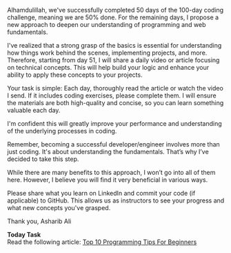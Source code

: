 Alhamdulillah, we've successfully completed 50 days of the 100-day coding challenge, meaning we are 50% done. For the remaining days, I propose a new approach to deepen our understanding of programming and web fundamentals.

I've realized that a strong grasp of the basics is essential for understanding how things work behind the scenes, implementing projects, and more. Therefore, starting from day 51, I will share a daily video or article focusing on technical concepts. This will help build your logic and enhance your ability to apply these concepts to your projects.

Your task is simple:
Each day, thoroughly read the article or watch the video I send. If it includes coding exercises, please complete them. I will ensure the materials are both high-quality and concise, so you can learn something valuable each day.

I'm confident this will greatly improve your performance and understanding of the underlying processes in coding.

Remember, becoming a successful developer/engineer involves more than just coding. It's about understanding the fundamentals. That’s why I’ve decided to take this step.

While there are many benefits to this approach, I won’t go into all of them here. However, I believe you will find it very beneficial in various ways.

Please share what you learn on LinkedIn and commit your code (if applicable) to GitHub. This allows us as instructors to see your progress and what new concepts you've grasped.

Thank you,
Asharib Ali

**Today Task** <br>
Read the following article: 
[Top 10 Programming Tips For Beginners](https://www.geeksforgeeks.org/programming-tips-for-beginners/)
